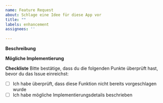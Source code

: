 ```yaml
---
name: Feature Request
about: Schlage eine Idee für diese App vor
title: ""
labels: enhancement
assignees: ''
  
---
```


**Beschreibung**


**Mögliche Implementierung**


**Checkliste**
Bitte bestätige, dass du die folgenden Punkte überprüft hast, bevor du das Issue einreichst:
- [ ] Ich habe überprüft, dass diese Funktion nicht bereits vorgeschlagen wurde
- [ ] Ich habe mögliche Implementierungsdetails beschrieben
